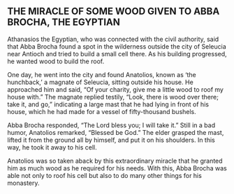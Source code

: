 ## THE MIRACLE OF SOME WOOD GIVEN TO ABBA BROCHA, THE EGYPTIAN

Athanasios the Egyptian, who was connected with the civil authority, said that Abba Brocha found a spot in the wilderness outside the city of Seleucia near Antioch and tried to build a small cell there. As his building progressed, he wanted wood to build the roof. 

One day, he went into the city and found Anatolios, known as ‘the hunchback,’ a magnate of Seleucia, sitting outside his house. He approached him and said, “Of your charity, give me a little wood to roof my house with.” The magnate replied testily, “Look, there is wood over there; take it, and go,” indicating a large mast that he had lying in front of his house, which he had made for a vessel of fifty-thousand bushels. 

Abba Brocha responded, “The Lord bless you; I will take it.” Still in a bad humor, Anatolios remarked, “Blessed be God.” The elder grasped the mast, lifted it from the ground all by himself, and put it on his shoulders. In this way, he took it away to his cell. 

Anatolios was so taken aback by this extraordinary miracle that he granted him as much wood as he required for his needs. With this, Abba Brocha was able not only to roof his cell but also to do many other things for his monastery.
